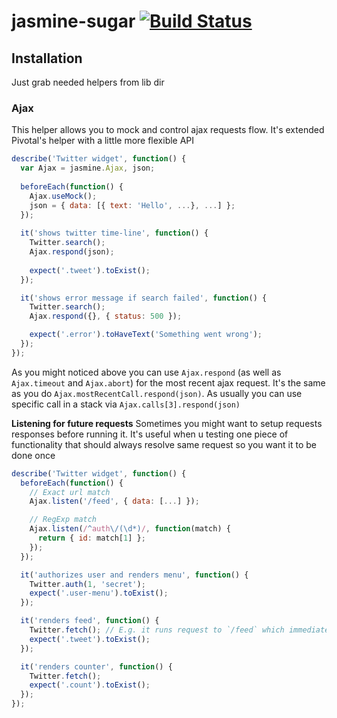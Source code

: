 jasmine-sugar [![Build Status](https://travis-ci.org/fantactuka/jasmine-sugar.png?branch=master)](https://travis-ci.org/fantactuka/jasmine-sugar)
=============

## Installation
Just grab needed helpers from lib dir

### Ajax
This helper allows you to mock and control ajax requests flow. It's extended Pivotal's helper with a little more flexible API

```js
describe('Twitter widget', function() {
  var Ajax = jasmine.Ajax, json;
  
  beforeEach(function() {
    Ajax.useMock();
    json = { data: [{ text: 'Hello', ...}, ...] };
  });
  
  it('shows twitter time-line', function() {
    Twitter.search();
    Ajax.respond(json);
    
    expect('.tweet').toExist();
  });

  it('shows error message if search failed', function() {
    Twitter.search();
    Ajax.respond({}, { status: 500 });

    expect('.error').toHaveText('Something went wrong');
  });
});
```

As you might noticed above you can use `Ajax.respond` (as well as `Ajax.timeout` and `Ajax.abort`) for the most
recent ajax request. It's the same as you do `Ajax.mostRecentCall.respond(json)`. As usually you can use specific
call in a stack via `Ajax.calls[3].respond(json)`

**Listening for future requests**
Sometimes you might want to setup requests responses before running it. It's useful when u testing
one piece of functionality that should always resolve same request so you want it to be done once
```js
describe('Twitter widget', function() {
  beforeEach(function() {
    // Exact url match
    Ajax.listen('/feed', { data: [...] });

    // RegExp match
    Ajax.listen(/^auth\/(\d*)/, function(match) {
      return { id: match[1] };
    });
  });

  it('authorizes user and renders menu', function() {
    Twitter.auth(1, 'secret');
    expect('.user-menu').toExist();
  });

  it('renders feed', function() {
    Twitter.fetch(); // E.g. it runs request to `/feed` which immediately resolved with { data: [...] }
    expect('.tweet').toExist();
  });

  it('renders counter', function() {
    Twitter.fetch();
    expect('.count').toExist();
  });
});
```
